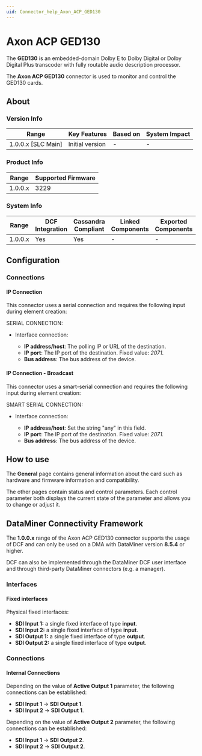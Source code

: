 ```yaml
---
uid: Connector_help_Axon_ACP_GED130
---
```


# Axon ACP GED130

The **GED130** is an embedded-domain Dolby E to Dolby Digital or Dolby Digital Plus transcoder with fully routable audio description processor.

The **Axon ACP GED130** connector is used to monitor and control the GED130 cards.

## About

### Version Info

| **Range**            | **Key Features** | **Based on** | **System Impact** |
|----------------------|------------------|--------------|-------------------|
| 1.0.0.x \[SLC Main\] | Initial version  | \-           | \-                |

### Product Info

| **Range** | **Supported Firmware** |
|-----------|------------------------|
| 1.0.0.x   | 3229                   |

### System Info

| **Range** | **DCF Integration** | **Cassandra Compliant** | **Linked Components** | **Exported Components** |
|-----------|---------------------|-------------------------|-----------------------|-------------------------|
| 1.0.0.x   | Yes                 | Yes                     | \-                    | \-                      |

## Configuration

### Connections

#### IP Connection

This connector uses a serial connection and requires the following input during element creation:

SERIAL CONNECTION:

- Interface connection:

  - **IP address/host**: The polling IP or URL of the destination.
  - **IP port**: The IP port of the destination. Fixed value: *2071*.
  - **Bus address**: The bus address of the device.

#### IP Connection - Broadcast

This connector uses a smart-serial connection and requires the following input during element creation:

SMART SERIAL CONNECTION:

- Interface connection:

  - **IP address/host**: Set the string "any" in this field.
  - **IP port**: The IP port of the destination. Fixed value: *2071.*
  - **Bus address**: The bus address of the device.

## How to use

The **General** page contains general information about the card such as hardware and firmware information and compatibility.

The other pages contain status and control parameters. Each control parameter both displays the current state of the parameter and allows you to change or adjust it.

## DataMiner Connectivity Framework

The **1.0.0.x** range of the Axon ACP GED130 connector supports the usage of DCF and can only be used on a DMA with DataMiner version **8.5.4** or higher.

DCF can also be implemented through the DataMiner DCF user interface and through third-party DataMiner connectors (e.g. a manager).

### Interfaces

#### Fixed interfaces

Physical fixed interfaces:

- **SDI Input 1:** a single fixed interface of type **input**.
- **SDI Input 2:** a single fixed interface of type **input**.
- **SDI Output 1:** a single fixed interface of type **output**.
- **SDI Output 2:** a single fixed interface of type **output**.

### Connections

#### Internal Connections

Depending on the value of **Active Output 1** parameter, the following connections can be established:

- **SDI Input 1** -\> **SDI Output 1**.
- **SDI Input 2** -\> **SDI Output 1**.

Depending on the value of **Active Output 2** parameter, the following connections can be established:

- **SDI Input 1** -\> **SDI Output 2**.
- **SDI Input 2** -\> **SDI Output 2**.
